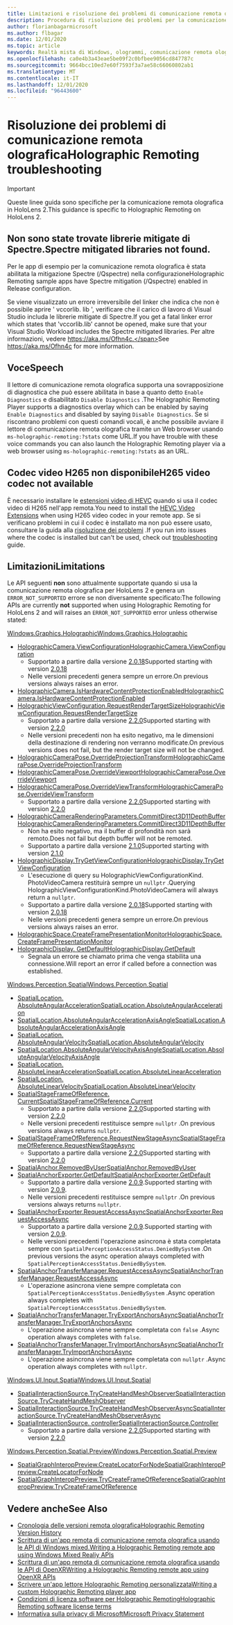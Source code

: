 ```yaml
---
title: Limitazioni e risoluzione dei problemi di comunicazione remota olografica
description: Procedura di risoluzione dei problemi per la comunicazione remota olografica in HoloLens 2.
author: florianbagarmicrosoft
ms.author: flbagar
ms.date: 12/01/2020
ms.topic: article
keywords: Realtà mista di Windows, ologrammi, comunicazione remota olografica, rendering remoto, rendering di rete, HoloLens, ologrammi remoti, risoluzione dei problemi, guida, cuffie per realtà mista, auricolare di realtà mista di Windows, auricolare della realtà virtuale
ms.openlocfilehash: ca0e4b3a43eae5be09f2c0bfbee9056cd847787c
ms.sourcegitcommit: 9664bcc10ed7e60f7593f3a7ae58c66060802ab1
ms.translationtype: MT
ms.contentlocale: it-IT
ms.lasthandoff: 12/01/2020
ms.locfileid: "96443600"
---
```

# <a name="holographic-remoting-troubleshooting"></a><span data-ttu-id="4d057-104">Risoluzione dei problemi di comunicazione remota olografica</span><span class="sxs-lookup"><span data-stu-id="4d057-104">Holographic Remoting troubleshooting</span></span>

> [!IMPORTANT]
> <span data-ttu-id="4d057-105">Queste linee guida sono specifiche per la comunicazione remota olografica in HoloLens 2.</span><span class="sxs-lookup"><span data-stu-id="4d057-105">This guidance is specific to Holographic Remoting on HoloLens 2.</span></span>

## <a name="spectre-mitigated-libraries-not-found"></a><span data-ttu-id="4d057-106">Non sono state trovate librerie mitigate di Spectre.</span><span class="sxs-lookup"><span data-stu-id="4d057-106">Spectre mitigated libraries not found.</span></span>

<span data-ttu-id="4d057-107">Per le app di esempio per la comunicazione remota olografica è stata abilitata la mitigazione Spectre (/Qspectre) nella configurazione</span><span class="sxs-lookup"><span data-stu-id="4d057-107">Holographic Remoting sample apps have Spectre mitigation (/Qspectre) enabled in Release configuration.</span></span>

<span data-ttu-id="4d057-108">Se viene visualizzato un errore irreversibile del linker che indica che non è possibile aprire ' vccorlib. lib ', verificare che il carico di lavoro di Visual Studio includa le librerie mitigate di Spectre.</span><span class="sxs-lookup"><span data-stu-id="4d057-108">If you get a fatal linker error which states that 'vccorlib.lib' cannot be opened, make sure that your Visual Studio Workload includes the Spectre mitigated libraries.</span></span> <span data-ttu-id="4d057-109">Per altre informazioni, vedere https://aka.ms/Ofhn4c.</span><span class="sxs-lookup"><span data-stu-id="4d057-109">See https://aka.ms/Ofhn4c for more information.</span></span>

## <a name="speech"></a><span data-ttu-id="4d057-110">Voce</span><span class="sxs-lookup"><span data-stu-id="4d057-110">Speech</span></span>

<span data-ttu-id="4d057-111">Il lettore di comunicazione remota olografica supporta una sovrapposizione di diagnostica che può essere abilitata in base a quanto detto ```Enable Diagnostics``` e disabilitato ```Disable Diagnostics``` .</span><span class="sxs-lookup"><span data-stu-id="4d057-111">The Holographic Remoting Player supports a diagnostics overlay which can be enabled by saying ```Enable Diagnostics``` and disabled by saying ```Disable Diagnostics```.</span></span> <span data-ttu-id="4d057-112">Se si riscontrano problemi con questi comandi vocali, è anche possibile avviare il lettore di comunicazione remota olografica tramite un Web browser usando ```ms-holographic-remoting:?stats``` come URL.</span><span class="sxs-lookup"><span data-stu-id="4d057-112">If you have trouble with these voice commands you can also launch the Holographic Remoting player via a web browser using ```ms-holographic-remoting:?stats``` as an URL.</span></span>

## <a name="h265-video-codec-not-available"></a><span data-ttu-id="4d057-113">Codec video H265 non disponibile</span><span class="sxs-lookup"><span data-stu-id="4d057-113">H265 video codec not available</span></span>

<span data-ttu-id="4d057-114">È necessario installare le [estensioni video di HEVC](https://www.microsoft.com/p/hevc-video-extensions/9nmzlz57r3t7) quando si usa il codec video di H265 nell'app remota.</span><span class="sxs-lookup"><span data-stu-id="4d057-114">You need to install the [HEVC Video Extensions](https://www.microsoft.com/p/hevc-video-extensions/9nmzlz57r3t7) when using H265 video codec in your remote app.</span></span> <span data-ttu-id="4d057-115">Se si verificano problemi in cui il codec è installato ma non può essere usato, consultare la guida alla [risoluzione dei problemi](https://docs.microsoft.com/azure/remote-rendering/resources/troubleshoot#h265-codec-not-available) .</span><span class="sxs-lookup"><span data-stu-id="4d057-115">If you run into issues where the codec is installed but can't be used, check out [troubleshooting](https://docs.microsoft.com/azure/remote-rendering/resources/troubleshoot#h265-codec-not-available) guide.</span></span>

## <a name="limitations"></a><span data-ttu-id="4d057-116">Limitazioni</span><span class="sxs-lookup"><span data-stu-id="4d057-116">Limitations</span></span>

<span data-ttu-id="4d057-117">Le API seguenti **non** sono attualmente supportate quando si usa la comunicazione remota olografica per HoloLens 2 e genera un ```ERROR_NOT_SUPPORTED``` errore se non diversamente specificato:</span><span class="sxs-lookup"><span data-stu-id="4d057-117">The following APIs are currently **not** supported when using Holographic Remoting for HoloLens 2 and will raises an ```ERROR_NOT_SUPPORTED``` error unless otherwise stated:</span></span>

[<span data-ttu-id="4d057-118">Windows.Graphics.Holographic</span><span class="sxs-lookup"><span data-stu-id="4d057-118">Windows.Graphics.Holographic</span></span>](https://docs.microsoft.com/uwp/api/windows.graphics.holographic)

* [<span data-ttu-id="4d057-119">HolographicCamera.ViewConfiguration</span><span class="sxs-lookup"><span data-stu-id="4d057-119">HolographicCamera.ViewConfiguration</span></span>](https://docs.microsoft.com/uwp/api/windows.graphics.holographic.holographiccamera.viewconfiguration)
  - <span data-ttu-id="4d057-120">Supportato a partire dalla versione [2.0.18](holographic-remoting-version-history.md#v2.0.18)</span><span class="sxs-lookup"><span data-stu-id="4d057-120">Supported starting with version [2.0.18](holographic-remoting-version-history.md#v2.0.18)</span></span>
  - <span data-ttu-id="4d057-121">Nelle versioni precedenti genera sempre un errore.</span><span class="sxs-lookup"><span data-stu-id="4d057-121">On previous versions always raises an error.</span></span>
* [<span data-ttu-id="4d057-122">HolographicCamera.IsHardwareContentProtectionEnabled</span><span class="sxs-lookup"><span data-stu-id="4d057-122">HolographicCamera.IsHardwareContentProtectionEnabled</span></span>](https://docs.microsoft.com/uwp/api/windows.graphics.holographic.holographiccamera.ishardwarecontentprotectionenabled#Windows_Graphics_Holographic_HolographicCamera_IsHardwareContentProtectionEnabled)
* [<span data-ttu-id="4d057-123">HolographicViewConfiguration.RequestRenderTargetSize</span><span class="sxs-lookup"><span data-stu-id="4d057-123">HolographicViewConfiguration.RequestRenderTargetSize</span></span>](https://docs.microsoft.com/uwp/api/windows.graphics.holographic.holographicviewconfiguration.requestrendertargetsize#Windows_Graphics_Holographic_HolographicViewConfiguration_RequestRenderTargetSize_Windows_Foundation_Size_)
  - <span data-ttu-id="4d057-124">Supportato a partire dalla versione [2.2.0](holographic-remoting-version-history.md#v2.2.0)</span><span class="sxs-lookup"><span data-stu-id="4d057-124">Supported starting with version [2.2.0](holographic-remoting-version-history.md#v2.2.0)</span></span>
  - <span data-ttu-id="4d057-125">Nelle versioni precedenti non ha esito negativo, ma le dimensioni della destinazione di rendering non verranno modificate.</span><span class="sxs-lookup"><span data-stu-id="4d057-125">On previous versions does not fail, but the render target size will not be changed.</span></span>
* [<span data-ttu-id="4d057-126">HolographicCameraPose.OverrideProjectionTransform</span><span class="sxs-lookup"><span data-stu-id="4d057-126">HolographicCameraPose.OverrideProjectionTransform</span></span>](https://docs.microsoft.com/uwp/api/windows.graphics.holographic.holographiccamerapose.overrideprojectiontransform)
* [<span data-ttu-id="4d057-127">HolographicCameraPose.OverrideViewport</span><span class="sxs-lookup"><span data-stu-id="4d057-127">HolographicCameraPose.OverrideViewport</span></span>](https://docs.microsoft.com/uwp/api/windows.graphics.holographic.holographiccamerapose.overrideviewport)
* [<span data-ttu-id="4d057-128">HolographicCameraPose.OverrideViewTransform</span><span class="sxs-lookup"><span data-stu-id="4d057-128">HolographicCameraPose.OverrideViewTransform</span></span>](https://docs.microsoft.com/uwp/api/windows.graphics.holographic.holographiccamerapose.overrideviewtransform)
  - <span data-ttu-id="4d057-129">Supportato a partire dalla versione [2.2.0](holographic-remoting-version-history.md#v2.2.0)</span><span class="sxs-lookup"><span data-stu-id="4d057-129">Supported starting with version [2.2.0](holographic-remoting-version-history.md#v2.2.0)</span></span>
* [<span data-ttu-id="4d057-130">HolographicCameraRenderingParameters.CommitDirect3D11DepthBuffer</span><span class="sxs-lookup"><span data-stu-id="4d057-130">HolographicCameraRenderingParameters.CommitDirect3D11DepthBuffer</span></span>](https://docs.microsoft.com/uwp/api/windows.graphics.holographic.holographiccamerarenderingparameters.commitdirect3d11depthbuffer#Windows_Graphics_Holographic_HolographicCameraRenderingParameters_CommitDirect3D11DepthBuffer_Windows_Graphics_DirectX_Direct3D11_IDirect3DSurface_)
  - <span data-ttu-id="4d057-131">Non ha esito negativo, ma il buffer di profondità non sarà remoto.</span><span class="sxs-lookup"><span data-stu-id="4d057-131">Does not fail but depth buffer will not be remoted.</span></span>
  - <span data-ttu-id="4d057-132">Supportato a partire dalla versione [2.1.0](holographic-remoting-version-history.md#v2.1.0)</span><span class="sxs-lookup"><span data-stu-id="4d057-132">Supported starting with version [2.1.0](holographic-remoting-version-history.md#v2.1.0)</span></span>
* [<span data-ttu-id="4d057-133">HolographicDisplay.TryGetViewConfiguration</span><span class="sxs-lookup"><span data-stu-id="4d057-133">HolographicDisplay.TryGetViewConfiguration</span></span>](https://docs.microsoft.com/uwp/api/windows.graphics.holographic.holographicdisplay.trygetviewconfiguration)
  - <span data-ttu-id="4d057-134">L'esecuzione di query su HolographicViewConfigurationKind. PhotoVideoCamera restituirà sempre un ```nullptr``` .</span><span class="sxs-lookup"><span data-stu-id="4d057-134">Querying HolographicViewConfigurationKind.PhotoVideoCamera will always return a ```nullptr```.</span></span>
  - <span data-ttu-id="4d057-135">Supportato a partire dalla versione [2.0.18](holographic-remoting-version-history.md#v2.0.18)</span><span class="sxs-lookup"><span data-stu-id="4d057-135">Supported starting with version [2.0.18](holographic-remoting-version-history.md#v2.0.18)</span></span>
  - <span data-ttu-id="4d057-136">Nelle versioni precedenti genera sempre un errore.</span><span class="sxs-lookup"><span data-stu-id="4d057-136">On previous versions always raises an error.</span></span>
* [<span data-ttu-id="4d057-137">HolographicSpace.CreateFramePresentationMonitor</span><span class="sxs-lookup"><span data-stu-id="4d057-137">HolographicSpace.CreateFramePresentationMonitor</span></span>](https://docs.microsoft.com/uwp/api/windows.graphics.holographic.holographicspace.createframepresentationmonitor)
* [<span data-ttu-id="4d057-138">HolographicDisplay. GetDefault</span><span class="sxs-lookup"><span data-stu-id="4d057-138">HolographicDisplay.GetDefault</span></span>](https://docs.microsoft.com/uwp/api/windows.graphics.holographic.holographicdisplay.getdefault#Windows_Graphics_Holographic_HolographicDisplay_GetDefault)
  - <span data-ttu-id="4d057-139">Segnala un errore se chiamato prima che venga stabilita una connessione.</span><span class="sxs-lookup"><span data-stu-id="4d057-139">Will report an error if called before a connection was established.</span></span>


[<span data-ttu-id="4d057-140">Windows.Perception.Spatial</span><span class="sxs-lookup"><span data-stu-id="4d057-140">Windows.Perception.Spatial</span></span>](https://docs.microsoft.com/uwp/api/windows.perception.spatial)

* [<span data-ttu-id="4d057-141">SpatialLocation. AbsoluteAngularAcceleration</span><span class="sxs-lookup"><span data-stu-id="4d057-141">SpatialLocation.AbsoluteAngularAcceleration</span></span>](https://docs.microsoft.com/uwp/api/windows.perception.spatial.spatiallocation.absoluteangularacceleration)
* [<span data-ttu-id="4d057-142">SpatialLocation.AbsoluteAngularAccelerationAxisAngle</span><span class="sxs-lookup"><span data-stu-id="4d057-142">SpatialLocation.AbsoluteAngularAccelerationAxisAngle</span></span>](https://docs.microsoft.com/uwp/api/windows.perception.spatial.spatiallocation.absoluteangularaccelerationaxisangle)
* [<span data-ttu-id="4d057-143">SpatialLocation. AbsoluteAngularVelocity</span><span class="sxs-lookup"><span data-stu-id="4d057-143">SpatialLocation.AbsoluteAngularVelocity</span></span>](https://docs.microsoft.com/uwp/api/windows.perception.spatial.spatiallocation.absoluteangularvelocity)
* [<span data-ttu-id="4d057-144">SpatialLocation.AbsoluteAngularVelocityAxisAngle</span><span class="sxs-lookup"><span data-stu-id="4d057-144">SpatialLocation.AbsoluteAngularVelocityAxisAngle</span></span>](https://docs.microsoft.com/uwp/api/windows.perception.spatial.spatiallocation.absoluteangularvelocityaxisangle)
* [<span data-ttu-id="4d057-145">SpatialLocation. AbsoluteLinearAcceleration</span><span class="sxs-lookup"><span data-stu-id="4d057-145">SpatialLocation.AbsoluteLinearAcceleration</span></span>](https://docs.microsoft.com/uwp/api/windows.perception.spatial.spatiallocation.absolutelinearacceleration)
* [<span data-ttu-id="4d057-146">SpatialLocation. AbsoluteLinearVelocity</span><span class="sxs-lookup"><span data-stu-id="4d057-146">SpatialLocation.AbsoluteLinearVelocity</span></span>](https://docs.microsoft.com/uwp/api/windows.perception.spatial.spatiallocation.absolutelinearvelocity)
* [<span data-ttu-id="4d057-147">SpatialStageFrameOfReference. Current</span><span class="sxs-lookup"><span data-stu-id="4d057-147">SpatialStageFrameOfReference.Current</span></span>](https://docs.microsoft.com/uwp/api/windows.perception.spatial.spatialstageframeofreference.current)
  - <span data-ttu-id="4d057-148">Supportato a partire dalla versione [2.2.0](holographic-remoting-version-history.md#v2.2.0)</span><span class="sxs-lookup"><span data-stu-id="4d057-148">Supported starting with version [2.2.0](holographic-remoting-version-history.md#v2.2.0)</span></span>
  - <span data-ttu-id="4d057-149">Nelle versioni precedenti restituisce sempre ```nullptr``` .</span><span class="sxs-lookup"><span data-stu-id="4d057-149">On previous versions always returns ```nullptr```.</span></span>
* [<span data-ttu-id="4d057-150">SpatialStageFrameOfReference.RequestNewStageAsync</span><span class="sxs-lookup"><span data-stu-id="4d057-150">SpatialStageFrameOfReference.RequestNewStageAsync</span></span>](https://docs.microsoft.com/uwp/api/windows.perception.spatial.spatialstageframeofreference.requestnewstageasync)
  - <span data-ttu-id="4d057-151">Supportato a partire dalla versione [2.2.0](holographic-remoting-version-history.md#v2.2.0)</span><span class="sxs-lookup"><span data-stu-id="4d057-151">Supported starting with version [2.2.0](holographic-remoting-version-history.md#v2.2.0)</span></span>
* [<span data-ttu-id="4d057-152">SpatialAnchor.RemovedByUser</span><span class="sxs-lookup"><span data-stu-id="4d057-152">SpatialAnchor.RemovedByUser</span></span>](https://docs.microsoft.com/uwp/api/windows.perception.spatial.spatialanchor.removedbyuser)
* [<span data-ttu-id="4d057-153">SpatialAnchorExporter.GetDefault</span><span class="sxs-lookup"><span data-stu-id="4d057-153">SpatialAnchorExporter.GetDefault</span></span>](https://docs.microsoft.com/uwp/api/windows.perception.spatial.spatialanchorexporter.getdefault
)
  - <span data-ttu-id="4d057-154">Supportato a partire dalla versione [2.0.9](holographic-remoting-version-history.md#v2.0.9).</span><span class="sxs-lookup"><span data-stu-id="4d057-154">Supported starting with version [2.0.9](holographic-remoting-version-history.md#v2.0.9).</span></span> 
  - <span data-ttu-id="4d057-155">Nelle versioni precedenti restituisce sempre ```nullptr``` .</span><span class="sxs-lookup"><span data-stu-id="4d057-155">On previous versions always returns ```nullptr```.</span></span> 
* [<span data-ttu-id="4d057-156">SpatialAnchorExporter.RequestAccessAsync</span><span class="sxs-lookup"><span data-stu-id="4d057-156">SpatialAnchorExporter.RequestAccessAsync</span></span>](https://docs.microsoft.com/uwp/api/windows.perception.spatial.spatialanchorexporter.requestaccessasync
)
  - <span data-ttu-id="4d057-157">Supportato a partire dalla versione [2.0.9](holographic-remoting-version-history.md#v2.0.9).</span><span class="sxs-lookup"><span data-stu-id="4d057-157">Supported starting with version [2.0.9](holographic-remoting-version-history.md#v2.0.9).</span></span> 
  - <span data-ttu-id="4d057-158">Nelle versioni precedenti l'operazione asincrona è stata completata sempre con ```SpatialPerceptionAccessStatus.DeniedBySystem``` .</span><span class="sxs-lookup"><span data-stu-id="4d057-158">On previous versions the async operation always completed with ```SpatialPerceptionAccessStatus.DeniedBySystem```.</span></span>
* [<span data-ttu-id="4d057-159">SpatialAnchorTransferManager.RequestAccessAsync</span><span class="sxs-lookup"><span data-stu-id="4d057-159">SpatialAnchorTransferManager.RequestAccessAsync</span></span>](https://docs.microsoft.com/uwp/api/windows.perception.spatial.spatialanchortransfermanager.requestaccessasync#Windows_Perception_Spatial_SpatialAnchorTransferManager_RequestAccessAsync)
  - <span data-ttu-id="4d057-160">L'operazione asincrona viene sempre completata con ```SpatialPerceptionAccessStatus.DeniedBySystem``` .</span><span class="sxs-lookup"><span data-stu-id="4d057-160">Async operation always completes with ```SpatialPerceptionAccessStatus.DeniedBySystem```.</span></span>
* [<span data-ttu-id="4d057-161">SpatialAnchorTransferManager.TryExportAnchorsAsync</span><span class="sxs-lookup"><span data-stu-id="4d057-161">SpatialAnchorTransferManager.TryExportAnchorsAsync</span></span>](https://docs.microsoft.com/uwp/api/windows.perception.spatial.spatialanchortransfermanager.tryexportanchorsasync#Windows_Perception_Spatial_SpatialAnchorTransferManager_TryExportAnchorsAsync_Windows_Foundation_Collections_IIterable_Windows_Foundation_Collections_IKeyValuePair_System_String_Windows_Perception_Spatial_SpatialAnchor___Windows_Storage_Streams_IOutputStream_)
  - <span data-ttu-id="4d057-162">L'operazione asincrona viene sempre completata con ```false``` .</span><span class="sxs-lookup"><span data-stu-id="4d057-162">Async operation always completes with ```false```.</span></span>
* [<span data-ttu-id="4d057-163">SpatialAnchorTransferManager.TryImportAnchorsAsync</span><span class="sxs-lookup"><span data-stu-id="4d057-163">SpatialAnchorTransferManager.TryImportAnchorsAsync</span></span>](https://docs.microsoft.com/uwp/api/windows.perception.spatial.spatialanchortransfermanager.tryimportanchorsasync
)
  - <span data-ttu-id="4d057-164">L'operazione asincrona viene sempre completata con ```nullptr``` .</span><span class="sxs-lookup"><span data-stu-id="4d057-164">Async operation always completes with ```nullptr```.</span></span>

[<span data-ttu-id="4d057-165">Windows.UI.Input.Spatial</span><span class="sxs-lookup"><span data-stu-id="4d057-165">Windows.UI.Input.Spatial</span></span>](https://docs.microsoft.com/uwp/api/windows.ui.input.spatial)

* [<span data-ttu-id="4d057-166">SpatialInteractionSource.TryCreateHandMeshObserver</span><span class="sxs-lookup"><span data-stu-id="4d057-166">SpatialInteractionSource.TryCreateHandMeshObserver</span></span>](https://docs.microsoft.com/uwp/api/windows.ui.input.spatial.spatialinteractionsource.trycreatehandmeshobserver#Windows_UI_Input_Spatial_SpatialInteractionSource_TryCreateHandMeshObserver)
* [<span data-ttu-id="4d057-167">SpatialInteractionSource.TryCreateHandMeshObserverAsync</span><span class="sxs-lookup"><span data-stu-id="4d057-167">SpatialInteractionSource.TryCreateHandMeshObserverAsync</span></span>](https://docs.microsoft.com/uwp/api/windows.ui.input.spatial.spatialinteractionsource.trycreatehandmeshobserverasync)
* [<span data-ttu-id="4d057-168">SpatialInteractionSource. controller</span><span class="sxs-lookup"><span data-stu-id="4d057-168">SpatialInteractionSource.Controller</span></span>](https://docs.microsoft.com/uwp/api/windows.ui.input.spatial.spatialinteractionsource.controller#Windows_UI_Input_Spatial_SpatialInteractionSource_Controller)
  - <span data-ttu-id="4d057-169">Supportato a partire dalla versione [2.2.0](holographic-remoting-version-history.md#v2.2.0)</span><span class="sxs-lookup"><span data-stu-id="4d057-169">Supported starting with version [2.2.0](holographic-remoting-version-history.md#v2.2.0)</span></span>

[<span data-ttu-id="4d057-170">Windows.Perception.Spatial.Preview</span><span class="sxs-lookup"><span data-stu-id="4d057-170">Windows.Perception.Spatial.Preview</span></span>](https://docs.microsoft.com/uwp/api/windows.perception.spatial.preview)

* [<span data-ttu-id="4d057-171">SpatialGraphInteropPreview.CreateLocatorForNode</span><span class="sxs-lookup"><span data-stu-id="4d057-171">SpatialGraphInteropPreview.CreateLocatorForNode</span></span>](https://docs.microsoft.com/uwp/api/windows.perception.spatial.preview.spatialgraphinteroppreview.createlocatorfornode)
* [<span data-ttu-id="4d057-172">SpatialGraphInteropPreview.TryCreateFrameOfReference</span><span class="sxs-lookup"><span data-stu-id="4d057-172">SpatialGraphInteropPreview.TryCreateFrameOfReference</span></span>](https://docs.microsoft.com/uwp/api/windows.perception.spatial.preview.spatialgraphinteroppreview.trycreateframeofreference)

## <a name="see-also"></a><span data-ttu-id="4d057-173">Vedere anche</span><span class="sxs-lookup"><span data-stu-id="4d057-173">See Also</span></span>
* [<span data-ttu-id="4d057-174">Cronologia delle versioni remota olografica</span><span class="sxs-lookup"><span data-stu-id="4d057-174">Holographic Remoting Version History</span></span>](holographic-remoting-version-history.md)
* [<span data-ttu-id="4d057-175">Scrittura di un'app remota di comunicazione remota olografica usando le API di Windows mixed.</span><span class="sxs-lookup"><span data-stu-id="4d057-175">Writing a Holographic Remoting remote app using Windows Mixed Realiy APIs</span></span>](holographic-remoting-create-remote-wmr.md)
* [<span data-ttu-id="4d057-176">Scrittura di un'app remota di comunicazione remota olografica usando le API di OpenXR</span><span class="sxs-lookup"><span data-stu-id="4d057-176">Writing a Holographic Remoting remote app using OpenXR APIs</span></span>](holographic-remoting-create-remote-openxr.md)
* [<span data-ttu-id="4d057-177">Scrivere un'app lettore Holographic Remoting personalizzata</span><span class="sxs-lookup"><span data-stu-id="4d057-177">Writing a custom Holographic Remoting player app</span></span>](holographic-remoting-create-player.md)
* [<span data-ttu-id="4d057-178">Condizioni di licenza software per Holographic Remoting</span><span class="sxs-lookup"><span data-stu-id="4d057-178">Holographic Remoting software license terms</span></span>](https://docs.microsoft.com/legal/mixed-reality/microsoft-holographic-remoting-software-license-terms)
* [<span data-ttu-id="4d057-179">Informativa sulla privacy di Microsoft</span><span class="sxs-lookup"><span data-stu-id="4d057-179">Microsoft Privacy Statement</span></span>](https://go.microsoft.com/fwlink/?LinkId=521839)
